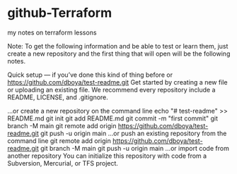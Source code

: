 # github-Terraform
my notes on terraform lessons


Note:
To get the following information and be able to test or learn them, just create a new repository and the first thing that will open will be the following notes.

Quick setup — if you’ve done this kind of thing before
or	
https://github.com/dboya/test-readme.git
Get started by creating a new file or uploading an existing file. We recommend every repository include a README, LICENSE, and .gitignore.

…or create a new repository on the command line
echo "# test-readme" >> README.md
git init
git add README.md
git commit -m "first commit"
git branch -M main
git remote add origin https://github.com/dboya/test-readme.git
git push -u origin main
…or push an existing repository from the command line
git remote add origin https://github.com/dboya/test-readme.git
git branch -M main
git push -u origin main
…or import code from another repository
You can initialize this repository with code from a Subversion, Mercurial, or TFS project.

